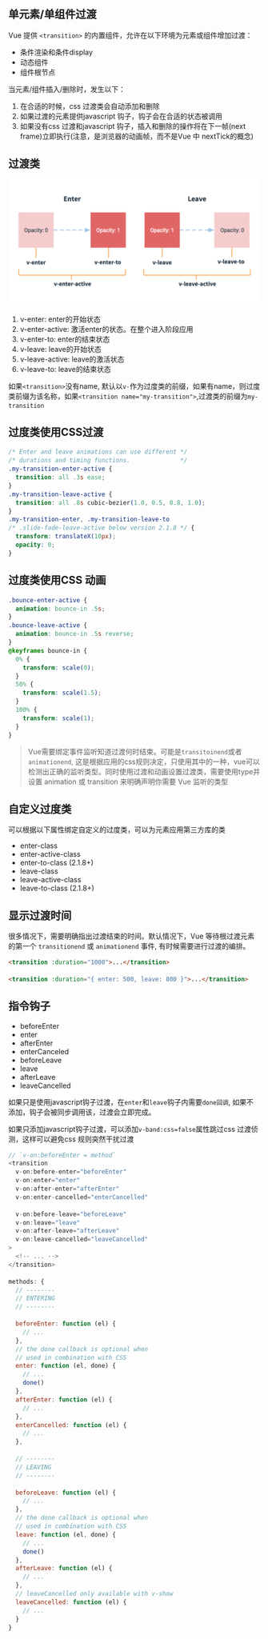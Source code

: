 

## 单元素/单组件过渡
Vue 提供 `<transition>` 的内置组件，允许在以下环境为元素或组件增加过渡：
* 条件渲染和条件display
* 动态组件
* 组件根节点

当元素/组件插入/删除时，发生以下：
1. 在合适的时候，css 过渡类会自动添加和删除
2. 如果过渡的元素提供javascript 钩子，钩子会在合适的状态被调用
3. 如果没有css 过渡和javascript 钩子，插入和删除的操作将在下一帧(next frame)立即执行(注意，是浏览器的动画帧，而不是Vue 中 nextTick的概念)

## 过渡类
![](transition.png)
1. v-enter: enter的开始状态
2. v-enter-active: 激活enter的状态。在整个进入阶段应用
3. v-enter-to: enter的结束状态
4. v-leave: leave的开始状态
5. v-leave-active: leave的激活状态
6. v-leave-to: leave的结束状态

如果`<transition>`没有name, 默认以`v-`作为过度类的前缀，如果有name，则过度类前缀为该名称，如果`<transition name="my-transition">`,过渡类的前缀为`my-transition`

## 过度类使用CSS过渡
```css
/* Enter and leave animations can use different */
/* durations and timing functions.              */
.my-transition-enter-active {
  transition: all .3s ease;
}
.my-transition-leave-active {
  transition: all .8s cubic-bezier(1.0, 0.5, 0.8, 1.0);
}
.my-transition-enter, .my-transition-leave-to
/* .slide-fade-leave-active below version 2.1.8 */ {
  transform: translateX(10px);
  opacity: 0;
}
```

## 过度类使用CSS 动画
```css
.bounce-enter-active {
  animation: bounce-in .5s;
}
.bounce-leave-active {
  animation: bounce-in .5s reverse;
}
@keyframes bounce-in {
  0% {
    transform: scale(0);
  }
  50% {
    transform: scale(1.5);
  }
  100% {
    transform: scale(1);
  }
}
```

> Vue需要绑定事件监听知道过渡何时结束。可能是`transitoinend`或者`animationend`, 这是根据应用的css规则决定，只使用其中的一种，vue可以检测出正确的监听类型。同时使用过渡和动画设置过渡类，需要使用type并设置 animation 或 transition 来明确声明你需要 Vue 监听的类型

## 自定义过度类
可以根据以下属性绑定自定义的过度类，可以为元素应用第三方库的类
* enter-class
* enter-active-class
* enter-to-class (2.1.8+)
* leave-class
* leave-active-class
* leave-to-class (2.1.8+)

## 显示过渡时间
很多情况下，需要明确指出过渡结束的时间。默认情况下，Vue 等待根过渡元素的第一个 `transitionend` 或 `animationend` 事件, 有时候需要进行过渡的编排。
```html
<transition :duration="1000">...</transition>

<transition :duration="{ enter: 500, leave: 800 }">...</transition>
```

## 指令钩子
* beforeEnter
* enter
* afterEnter
* enterCanceled
* beforeLeave
* leave
* afterLeave
* leaveCancelled

如果只是使用javascript钩子过渡，在`enter`和`leave`钩子内需要`done回调`, 如果不添加，钩子会被同步调用该，过渡会立即完成。

如果只添加javascript钩子过渡，可以添加`v-band:css=false`属性跳过css 过渡侦测，这样可以避免css 规则突然干扰过渡

```js
// `v-on:beforeEnter = method`
<transition
  v-on:before-enter="beforeEnter"
  v-on:enter="enter"
  v-on:after-enter="afterEnter"
  v-on:enter-cancelled="enterCancelled"

  v-on:before-leave="beforeLeave"
  v-on:leave="leave"
  v-on:after-leave="afterLeave"
  v-on:leave-cancelled="leaveCancelled"
>
  <!-- ... -->
</transition>

methods: {
  // --------
  // ENTERING
  // --------

  beforeEnter: function (el) {
    // ...
  },
  // the done callback is optional when
  // used in combination with CSS
  enter: function (el, done) {
    // ...
    done()
  },
  afterEnter: function (el) {
    // ...
  },
  enterCancelled: function (el) {
    // ...
  },

  // --------
  // LEAVING
  // --------

  beforeLeave: function (el) {
    // ...
  },
  // the done callback is optional when
  // used in combination with CSS
  leave: function (el, done) {
    // ...
    done()
  },
  afterLeave: function (el) {
    // ...
  },
  // leaveCancelled only available with v-show
  leaveCancelled: function (el) {
    // ...
  }
}
````